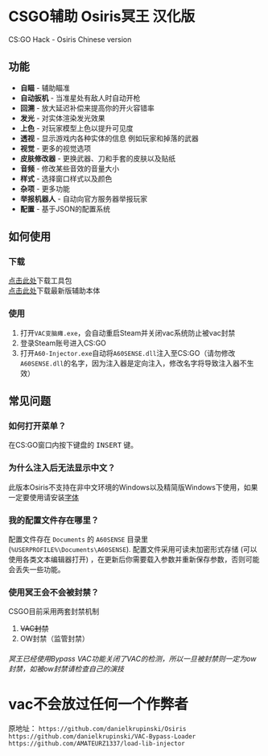 #  CSGO辅助 Osiris冥王 汉化版
CS:GO Hack - Osiris Chinese version

## 功能
* **自瞄** - 辅助瞄准
* **自动扳机** - 当准星处有敌人时自动开枪
* **回溯** - 放大延迟补偿来提高你的开火容错率
* **发光** - 对实体渲染发光效果
* **上色** - 对玩家模型上色以提升可见度
* **透视** - 显示游戏内各种实体的信息 例如玩家和掉落的武器
* **视觉** - 更多的视觉选项
* **皮肤修改器** - 更换武器、刀和手套的皮肤以及贴纸
* **音频** - 修改某些音效的音量大小
* **样式** - 选择窗口样式以及颜色
* **杂项** - 更多功能
* **举报机器人** - 自动向官方服务器举报玩家
* **配置** - 基于JSON的配置系统

## 如何使用

### 下载

[点击此处](https://github.com/djkcyl/CSGO-Hack-Osiris-Chinese-version/archive/master.zip)下载工具包  
[点击此处](https://github.com/djkcyl/CSGO-Hack-Osiris-Chinese-version/releases)下载最新版辅助本体

### 使用

1. 打开`VAC变脑瘫.exe`，会自动重启Steam并关闭vac系统防止被vac封禁
2. 登录Steam账号进入CS:GO
3. 打开`A60-Injector.exe`自动将`A60SENSE.dll`注入至CS:GO（请勿修改`A60SENSE.dll`的名字，因为注入器是定向注入，修改名字将导致注入器不生效）


## 常见问题

### 如何打开菜单？
在CS:GO窗口内按下键盘的 <kbd>INSERT</kbd> 键。

### 为什么注入后无法显示中文？
此版本Osiris不支持在非中文环境的Windows以及精简版Windows下使用，如果一定要使用请安装[字体](https://github.com/djkcyl/CSGO-Hack-Osiris-Chinese-version/raw/master/Deng.TTF)

### 我的配置文件存在哪里？
配置文件存在 `Documents` 的 `A60SENSE` 目录里 (`%USERPROFILE%\Documents\A60SENSE`). 配置文件采用可读未加密形式存储 (可以使用各类文本编辑器打开) ，在更新后你需要载入参数并重新保存参数，否则可能会丢失一些功能。

### 使用冥王会不会被封禁？
CSGO目前采用两套封禁机制
1. ~~VAC封禁~~
2. OW封禁（监管封禁）

###### 冥王已经使用Bypass VAC功能关闭了VAC的检测，所以一旦被封禁则一定为ow封禁，如被ow封禁请检查自己的演技

# vac不会放过任何一个作弊者


原地址：
 `https://github.com/danielkrupinski/Osiris
 https://github.com/danielkrupinski/VAC-Bypass-Loader
 https://github.com/AMATEURZ1337/load-lib-injector`
